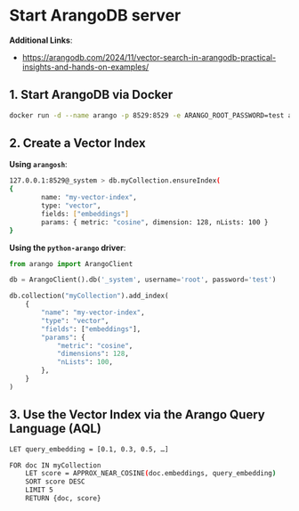 # Start ArangoDB server

**Additional Links**:
- https://arangodb.com/2024/11/vector-search-in-arangodb-practical-insights-and-hands-on-examples/

## 1. Start ArangoDB via Docker

```bash
docker run -d --name arango -p 8529:8529 -e ARANGO_ROOT_PASSWORD=test arangodb/arangodb:3.13
```

## 2. Create a Vector Index

**Using `arangosh`**:

```bash
127.0.0.1:8529@_system > db.myCollection.ensureIndex(
{
        name: "my-vector-index",
        type: "vector",
        fields: ["embeddings"]
        params: { metric: "cosine", dimension: 128, nLists: 100 }
}
```

**Using the `python-arango` driver**:

```python
from arango import ArangoClient

db = ArangoClient().db('_system', username='root', password='test')

db.collection("myCollection").add_index(
    {
        "name": "my-vector-index",
        "type": "vector",
        "fields": ["embeddings"],
        "params": {
            "metric": "cosine",
            "dimensions": 128,
            "nLists": 100,
        },
    }
)
```

## 3. Use the Vector Index via the Arango Query Language (AQL)

```bash
LET query_embedding = [0.1, 0.3, 0.5, …]

FOR doc IN myCollection
    LET score = APPROX_NEAR_COSINE(doc.embeddings, query_embedding)
    SORT score DESC
    LIMIT 5
    RETURN {doc, score}   
```